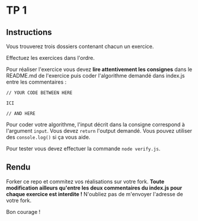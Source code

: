 # TP 1

## Instructions

Vous trouverez trois dossiers contenant chacun un exercice.

Effectuez les exercices dans l'ordre.

Pour réaliser l'exercice vous devez **lire attentivement les consignes** dans le README.md de l'exercice puis coder l'algorithme demandé dans index.js entre les commentaires :

```raw
// YOUR CODE BETWEEN HERE

ICI

// AND HERE
```

Pour coder votre algorithme, l'input décrit dans la consigne correspond à l'argument `input`.
Vous devez `return` l'output demandé.
Vous pouvez utiliser des `console.log()` si ça vous aide.

Pour tester vous devez effectuer la commande `node verify.js`.

## Rendu

Forker ce repo et commitez vos réalisations sur votre fork.
**Toute modification ailleurs qu'entre les deux commentaires du index.js pour chaque exercice est interdite !**
N'oubliez pas de m'envoyer l'adresse de votre fork.

Bon courage !
